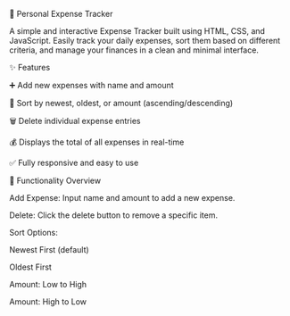 💸 Personal Expense Tracker

A simple and interactive Expense Tracker built using HTML, CSS, and JavaScript. Easily track your daily expenses, sort them based on different criteria, and manage your finances in a clean and minimal interface.

✨ Features

➕ Add new expenses with name and amount

📅 Sort by newest, oldest, or amount (ascending/descending)

🗑️ Delete individual expense entries

💰 Displays the total of all expenses in real-time

✅ Fully responsive and easy to use

🔧 Functionality Overview

Add Expense: Input name and amount to add a new expense.

Delete: Click the delete button to remove a specific item.

Sort Options:

Newest First (default)

Oldest First

Amount: Low to High

Amount: High to Low
